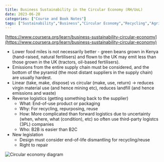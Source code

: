 ```yaml
---
title: Business Sustainability in the Circular Economy (RH/UoL)
date: 2023-06-28
categories: ["Course and Book Notes"]
tags: ["Sustainability","Business","Circular Economy","Recycling","Agriculture","Emissions","Logistics","Coursera"]
---
```

[https://www.coursera.org/learn/business-sustainability-circular-economy](https://www.coursera.org/learn/business-sustainability-circular-economy)

- Lower food miles is not necessarily better - green beans grown in Kenya (hand-raised, natural fertilisers) and flown to the UK may emit less than those grown in the UK (tractors, oil-based fertilisers).
- Emissions from the entire supply chain must be considered, and the bottom of the pyramid (the most distant suppliers in the supply chain) are usually hardest.
- Linear (take, make, dispose) vs circular (make, use, return) → reduces virgin material use (and hence mining etc), reduces landfill (and hence emissions and waste)
- Reverse logistics (getting something back to the supplier)
  - What: End-of-use product or packaging
  - Why: For recycling, repurposing, reuse
  - How: More complicated than forward logistics due to uncertainty (when, where, what (condition), etc) so often use third-party logistcs (3PL) companies
  - Who: B2B is easier than B2C
- New legislation
  - Design must consider end-of-life dismantling for recycling/reuse
  - Right to repair

![Circular economy diagram](/images/old/bsatce.png)
